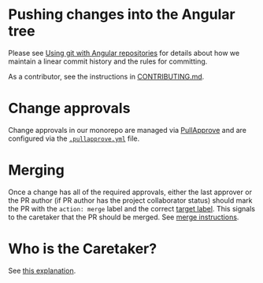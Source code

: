 # Pushing changes into the Angular tree

Please see [Using git with Angular repositories](https://docs.google.com/document/d/1h8nijFSaa1jG_UE8v4WP7glh5qOUXnYtAtJh_gwOQHI/edit)
for details about how we maintain a linear commit history and the rules for committing.

As a contributor, see the instructions in [CONTRIBUTING.md](../CONTRIBUTING.md).

# Change approvals

Change approvals in our monorepo are managed via [PullApprove](https://docs.pullapprove.com/) and are configured via the [`.pullapprove.yml`](../.pullapprove.yml) file.

# Merging

Once a change has all of the required approvals, either the last approver or the PR author (if PR author has the project collaborator status)
should mark the PR with the `action: merge` label and the correct [target label](https://github.com/angular/angular/blob/master/docs/TRIAGE_AND_LABELS.md#pr-target).
This signals to the caretaker that the PR should be merged. See [merge instructions](CARETAKER.md).

# Who is the Caretaker?

See [this explanation](https://twitter.com/IgorMinar/status/799365744806854656).
